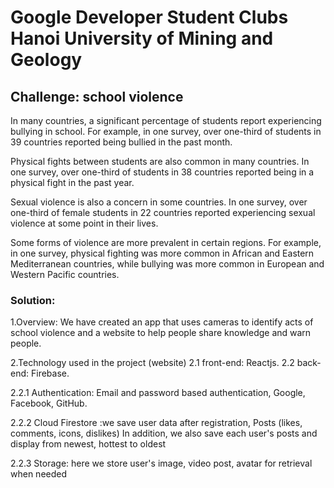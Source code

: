 # Google Developer Student Clubs Hanoi University of Mining and Geology

## Challenge: school violence

In many countries, a significant percentage of students report experiencing bullying in school. For example, in one survey, over one-third of students in 39 countries reported being bullied in the past month.

Physical fights between students are also common in many countries. In one survey, over one-third of students in 38 countries reported being in a physical fight in the past year.

Sexual violence is also a concern in some countries. In one survey, over one-third of female students in 22 countries reported experiencing sexual violence at some point in their lives.

Some forms of violence are more prevalent in certain regions. For example, in one survey, physical fighting was more common in African and Eastern Mediterranean countries, while bullying was more common in European and Western Pacific countries.

### Solution:

1.Overview: We have created an app that uses cameras to identify acts of school violence and a website to help people share knowledge and warn people.

2.Technology used in the project (website)
2.1 front-end: Reactjs.
2.2 back-end: Firebase.

2.2.1 Authentication: Email and password based authentication, Google, Facebook, GitHub.

2.2.2 Cloud Firestore :we save user data after registration,
Posts (likes, comments, icons, dislikes)
In addition, we also save each user's posts and display from newest, hottest to oldest

2.2.3 Storage: here we store user's image, video post, avatar for retrieval when needed